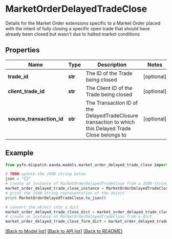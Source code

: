 # MarketOrderDelayedTradeClose

Details for the Market Order extensions specific to a Market Order placed with the intent of fully closing a specific open trade that should have already been closed but wasn't due to halted market conditions

## Properties
Name | Type | Description | Notes
------------ | ------------- | ------------- | -------------
**trade_id** | **str** | The ID of the Trade being closed | [optional] 
**client_trade_id** | **str** | The Client ID of the Trade being closed | [optional] 
**source_transaction_id** | **str** | The Transaction ID of the DelayedTradeClosure transaction to which this Delayed Trade Close belongs to | [optional] 

## Example

```python
from pyfx.dispatch.oanda.models.market_order_delayed_trade_close import MarketOrderDelayedTradeClose

# TODO update the JSON string below
json = "{}"
# create an instance of MarketOrderDelayedTradeClose from a JSON string
market_order_delayed_trade_close_instance = MarketOrderDelayedTradeClose.from_json(json)
# print the JSON string representation of the object
print MarketOrderDelayedTradeClose.to_json()

# convert the object into a dict
market_order_delayed_trade_close_dict = market_order_delayed_trade_close_instance.to_dict()
# create an instance of MarketOrderDelayedTradeClose from a dict
market_order_delayed_trade_close_form_dict = market_order_delayed_trade_close.from_dict(market_order_delayed_trade_close_dict)
```
[[Back to Model list]](../README.md#documentation-for-models) [[Back to API list]](../README.md#documentation-for-api-endpoints) [[Back to README]](../README.md)


